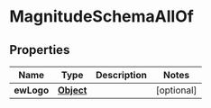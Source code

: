 

# MagnitudeSchemaAllOf


## Properties

| Name | Type | Description | Notes |
|------------ | ------------- | ------------- | -------------|
|**ewLogo** | [**Object**](Object.md) |  |  [optional] |



